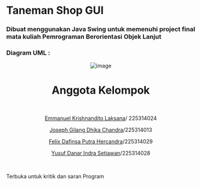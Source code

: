 # Taneman Shop GUI 

### Dibuat menggunakan Java Swing untuk memenuhi project final mata kuliah Pemrograman Berorientasi Objek Lanjut


###  Diagram UML :
<div style="text-align: center;">
 <img src="./src/Res/tandur_gui.jpg" sizes="1500" alt="image">
<h1>Anggota Kelompok</h1>
    <br>
    <p><a href="https://github.com/KrishnanditoLksn">Emmanuel Krishnandito Laksana</a>/ 225314024</p>
    <p><a href="https://github.com/Gils2204">Joseph Gilang Dhika Chandra</a>/225314013</p>
    <p><a href="https://github.com/FelixDafinsa"> Felix Dafinsa Putra Hercandra</a>/225314029</p>
    <p><a href="https://github.com/YDanar4026">Yusuf Danar Indra Setiawan</a>/225314028</p>
    <br>
</div>

Terbuka untuk kritik dan saran Program 
